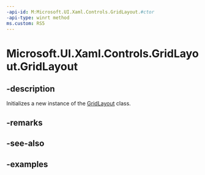```yaml
---
-api-id: M:Microsoft.UI.Xaml.Controls.GridLayout.#ctor
-api-type: winrt method
ms.custom: RS5
---
```


<!-- Method syntax.
public GridLayout.GridLayout()
-->

# Microsoft.UI.Xaml.Controls.GridLayout.GridLayout

## -description

Initializes a new instance of the [GridLayout](gridlayout.md) class.

## -remarks

## -see-also

## -examples

